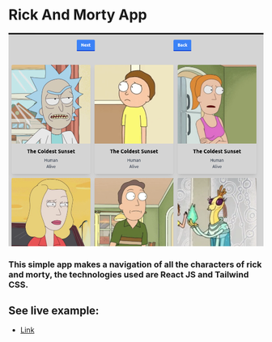 # Rick And Morty App

![Design preview](./src/assets/rick-and-morty-app.png)

### This simple app makes a navigation of all the characters of rick and morty, the technologies used are React JS and Tailwind CSS.

## See live example:

- <a href="https://rick-and-morty-app-using-tailwind-css.netlify.app">Link</a>

